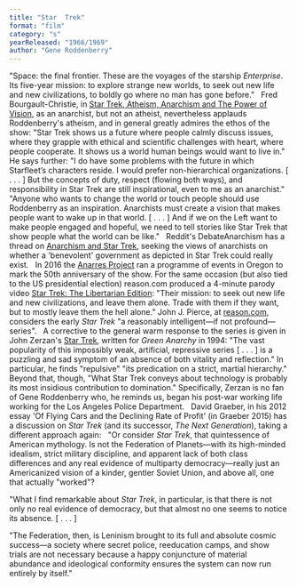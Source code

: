 ```yaml
---
title: "Star  Trek"
format: "film"
category: "s"
yearReleased: "1966/1969"
author: "Gene Roddenberry"
---
```

"Space: the final frontier. These are the voyages of the  starship _Enterprise_. Its five-year mission: to explore strange new  worlds, to seek out new life and new civilizations, to boldly go where no man  has gone before."
 
Fred Bourgault-Christie, in <a href="https://zcomm.org/zblogs/star-trek-atheism-anarchism-and-the-power-of-vision/"> Star Trek, Atheism, Anarchism and The Power of Vision</a>, as an anarchist, but  not an atheist, nevertheless applauds Roddenberry's atheism, and in general  greatly admires the ethos of the show: "Star Trek shows us a future where people  calmly discuss issues, where they grapple with ethical and scientific challenges  with heart, where people cooperate. It shows us a world human beings would want  to live in." He says further: "I do have some problems with the future in which  Starfleet’s characters reside. I would prefer non-hierarchical organizations. [  . . . ] But the concepts of duty, respect (flowing both ways), and  responsibility in Star Trek are still inspirational, even to me as an  anarchist." "Anyone who wants to change the world or touch people should use  Roddenberry as an inspiration. Anarchists must create a vision that makes people  want to wake up in that world. [ . . . ] And if we on the Left want to make  people engaged and hopeful, we need to tell stories like Star Trek that show  people what the world can be like."
 
Reddit's DebateAnarchism has a thread on <a href="https://www.reddit.com/r/DebateAnarchism/comments/68nzht/anarchism_and_star_trek/"> Anarchism and Star Trek</a>, seeking the views of anarchists on whether a  'benevolent' government as depicted in Star Trek could really exist.
 
In 2016 the <a href="http://www.anarresproject.org/star-trek-and-the-radical-imagination-oregon-state/"> Anarres Project</a> ran a programme of events in Oregon to mark the 50th  anniversary of the show. For the same occasion (but also tied to the US  presidential election) reason.com produced a 4-minute parody video <a href="http://reason.com/reasontv/2016/09/07/star-trek-the-libertarian-edition"> Star Trek: The Libertarian Edition</a>: "Their mission: to seek out new life and  new civilizations, and leave them alone. Trade with them if they want, but to  mostly leave them the hell alone." John J. Pierce, at <a href="a%20reasonably%20intelligent—if%20not%20profound—series">reason.com</a>,  considers the early _Star Trek_ "a reasonably intelligent—if not  profound—series".
 
A corrective to the general warm response to the series is  given in John Zerzan's <a href="http://green-anarchy.wikidot.com/star-trek">Star  Trek</a>, written for _Green Anarchy_ in 1994: "The vast popularity of this  impossibly weak, artificial, repressive series [ . . . ] is a puzzling and sad  symptom of an absence of both vitality and reflection." In particular, he finds  "repulsive" "its predication on a strict, martial hierarchy." Beyond that,  though, "What Star Trek conveys about technology is probably its most insidious  contribution to domination." Specifically, Zerzan is no fan of Gene Roddenberry  who, he reminds us, began his post-war working life working for the Los Angeles  Police Department.
 
David Graeber, in his 2012 essay 'Of Flying Cars and the  Declining Rate of Profit' (in Graeber 2015)  has a discussion on _Star Trek_ (and its successor, _The Next Generation_),  taking a different approach again:
 
"Or consider _Star Trek_, that quintessence of  American mythology. Is not the Federation of Planets—with its high-minded  idealism, strict military discipline, and apparent lack of both class  differences and any real evidence of multiparty democracy—really just an  Americanized vision of a kinder, gentler Soviet Union, and above all, one that  actually "worked"?

"What I find remarkable about _Star Trek_, in  particular, is that there is not only no real evidence of democracy, but that  almost no one seems to notice its absence.
[ . . . ]

"The Federation, then, is Leninism brought to its full and  absolute cosmic success—a society where secret police, reeducation camps, and  show trials are not necessary because a happy conjuncture of material abundance  and ideological conformity ensures the system can now run entirely by itself."
